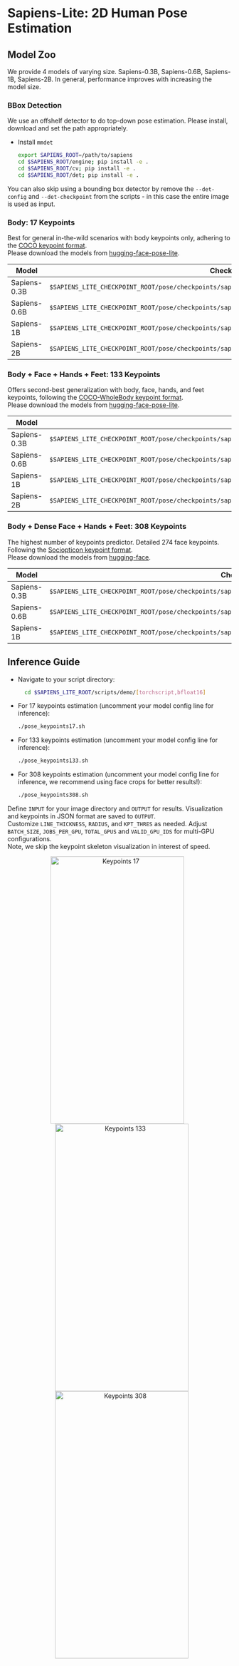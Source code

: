 # Sapiens-Lite: 2D Human Pose Estimation

## Model Zoo
We provide 4 models of varying size. Sapiens-0.3B, Sapiens-0.6B, Sapiens-1B, Sapiens-2B.
In general, performance improves with increasing the model size.


### BBox Detection
We use an offshelf detector to do top-down pose estimation. Please install, download and set the path appropriately.
- Install `mmdet`
  ```bash
  export SAPIENS_ROOT=/path/to/sapiens
  cd $SAPIENS_ROOT/engine; pip install -e .
  cd $SAPIENS_ROOT/cv; pip install -e .
  cd $SAPIENS_ROOT/det; pip install -e .
  ```
You can also skip using a bounding box detector by remove the `--det-config` and `--det-checkpoint` from the scripts - in this case the entire image is used as input.

### Body: 17 Keypoints
Best for general in-the-wild scenarios with body keypoints only, adhering to the [COCO keypoint format](http://presentations.cocodataset.org/COCO17-Keypoints-Overview.pdf).\
Please download the models from [hugging-face-pose-lite](https://huggingface.co/noahcao/sapiens-pose-coco/tree/main/sapiens_lite_host).

| Model         | Checkpoint Path
|---------------|--------------------------------------------------------------------------------------------------
| Sapiens-0.3B  | `$SAPIENS_LITE_CHECKPOINT_ROOT/pose/checkpoints/sapiens_0.3b/sapiens_0.3b_coco_best_coco_AP_796_$MODE.pt2`
| Sapiens-0.6B  | `$SAPIENS_LITE_CHECKPOINT_ROOT/pose/checkpoints/sapiens_0.6b/sapiens_0.6b_coco_best_coco_AP_812_$MODE.pt2`
| Sapiens-1B  | `$SAPIENS_LITE_CHECKPOINT_ROOT/pose/checkpoints/sapiens_1b/sapiens_1b_coco_best_coco_AP_821_$MODE.pt2`
| Sapiens-2B  | `$SAPIENS_LITE_CHECKPOINT_ROOT/pose/checkpoints/sapiens_2b/sapiens_2b_coco_best_coco_AP_822_$MODE.pt2`


### Body + Face + Hands + Feet: 133 Keypoints
Offers second-best generalization with body, face, hands, and feet keypoints, following the [COCO-WholeBody keypoint format](https://github.com/jin-s13/COCO-WholeBody).\
Please download the models from [hugging-face-pose-lite](https://huggingface.co/noahcao/sapiens-pose-coco/tree/main/sapiens_lite_host).

| Model         | Checkpoint Path
|---------------|--------------------------------------------------------------------------------------------------
| Sapiens-0.3B  | `$SAPIENS_LITE_CHECKPOINT_ROOT/pose/checkpoints/sapiens_0.3b/sapiens_0.3b_coco_wholebody_best_coco_wholebody_AP_620_$MODE.pt2`
| Sapiens-0.6B  | `$SAPIENS_LITE_CHECKPOINT_ROOT/pose/checkpoints/sapiens_0.6b/sapiens_0.6b_coco_wholebody_best_coco_wholebody_AP_695_$MODE.pt2`
| Sapiens-1B  | `$SAPIENS_LITE_CHECKPOINT_ROOT/pose/checkpoints/sapiens_1b/sapiens_1b_coco_wholebody_best_coco_wholebody_AP_727_$MODE.pt2`
| Sapiens-2B  | `$SAPIENS_LITE_CHECKPOINT_ROOT/pose/checkpoints/sapiens_2b/sapiens_2b_coco_wholebody_best_coco_wholebody_AP_745_$MODE.pt2`

### Body + Dense Face + Hands + Feet: 308 Keypoints
The highest number of keypoints predictor. Detailed 274 face keypoints. Following the [Sociopticon keypoint format](../../pose/configs/_base_/datasets/goliath.py).\
Please download the models from [hugging-face](https://huggingface.co/facebook/sapiens).

| Model         | Checkpoint Path
|---------------|--------------------------------------------------------------------------------------------------
| Sapiens-0.3B  | `$SAPIENS_LITE_CHECKPOINT_ROOT/pose/checkpoints/sapiens_0.3b/sapiens_0.3b_goliath_best_goliath_AP_573_$MODE.pt2`
| Sapiens-0.6B  | `$SAPIENS_LITE_CHECKPOINT_ROOT/pose/checkpoints/sapiens_0.6b/sapiens_0.6b_goliath_best_goliath_AP_609_$MODE.pt2`
| Sapiens-1B  | `$SAPIENS_LITE_CHECKPOINT_ROOT/pose/checkpoints/sapiens_1b/sapiens_1b_goliath_best_goliath_AP_639_$MODE.pt2`

## Inference Guide

- Navigate to your script directory:
  ```bash
    cd $SAPIENS_LITE_ROOT/scripts/demo/[torchscript,bfloat16]
  ```
- For 17 keypoints estimation (uncomment your model config line for inference):
  ```bash
  ./pose_keypoints17.sh
  ```
- For 133 keypoints estimation (uncomment your model config line for inference):
  ```bash
  ./pose_keypoints133.sh
  ```
- For 308 keypoints estimation (uncomment your model config line for inference, we recommend using face crops for better results!):
  ```bash
  ./pose_keypoints308.sh
  ```
Define `INPUT` for your image directory and `OUTPUT` for results. Visualization and keypoints in JSON format are saved to `OUTPUT`. \
Customize `LINE_THICKNESS`, `RADIUS`, and `KPT_THRES` as needed. Adjust `BATCH_SIZE`, `JOBS_PER_GPU`, `TOTAL_GPUS` and `VALID_GPU_IDS` for multi-GPU configurations. \
Note, we skip the keypoint skeleton visualization in interest of speed.

<p align="center">
  <img src="../assets/keypoints17.gif" alt="Keypoints 17" width="300" height="600" style="margin-right: 10px;"/>
  <img src="../assets/keypoints133.gif" alt="Keypoints 133" width="300" height="600" style="margin-left: 10px;"/>
  <img src="../assets/keypoints308.gif" alt="Keypoints 308" width="300" height="600" style="margin-left: 10px;"/>
</p>
